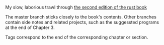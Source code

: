 My slow, laborious trawl through
[the second edition of the rust book](https://doc.rust-lang.org/book/second-edition/)

The master branch sticks closely to the book's contents.
Other branches contain side notes and related projects,
such as the suggessted programs at the end of Chapter 3.

Tags correspond to the end of the corresponding chapter or section.

